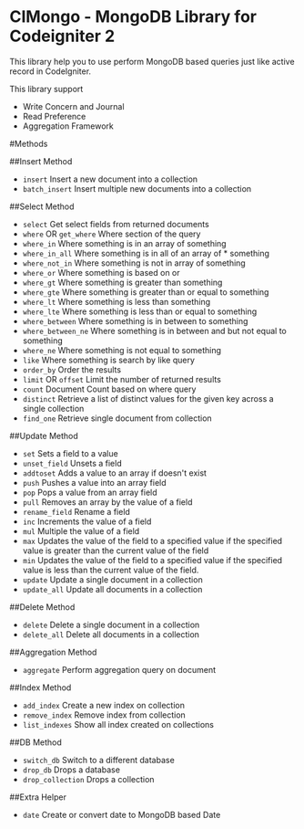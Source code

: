 CIMongo - MongoDB Library for Codeigniter 2
=======

This library help you to use perform MongoDB based queries just like active record in CodeIgniter.

This library support
* Write Concern and Journal
* Read Preference
* Aggregation Framework



#Methods

##Insert Method
* `insert` Insert a new document into a collection
* `batch_insert` Insert multiple new documents into a collection

##Select Method
* `select` Get select fields from returned documents
* `where` OR `get_where` Where section of the query
* `where_in` Where something is in an array of something
* `where_in_all` Where something is in all of an array of * something
* `where_not_in` Where something is not in array of something
* `where_or` Where something is based on or
* `where_gt` Where something is greater than something
* `where_gte` Where something is greater than or equal to something
* `where_lt` Where something is less than something
* `where_lte` Where something is less than or equal to something
* `where_between` Where something is in between to something
* `where_between_ne` Where something is in between and but not equal to something
* `where_ne` Where something is not equal to something
* `like` Where something is search by like query
* `order_by` Order the results
* `limit` OR `offset` Limit the number of returned results
* `count` Document Count based on where query
* `distinct` Retrieve a list of distinct values for the given key across a single collection
* `find_one` Retrieve single document from collection

##Update Method
* `set` Sets a field to a value
* `unset_field` Unsets a field
* `addtoset` Adds a value to an array if doesn't exist
* `push` Pushes a value into an array field
* `pop` Pops a value from an array field
* `pull` Removes an array by the value of a field
* `rename_field` Rename a field
* `inc` Increments the value of a field
* `mul` Multiple the value of a field
* `max` Updates the value of the field to a specified value if the specified value is greater than the current value of the field
* `min` Updates the value of the field to a specified value if the specified value is less than the current value of the field.
* `update` Update a single document in a collection
* `update_all` Update all documents in a collection

##Delete Method
* `delete` Delete a single document in a collection
* `delete_all` Delete all documents in a collection

##Aggregation Method
* `aggregate` Perform aggregation query on document

##Index Method
* `add_index` Create a new index on collection
* `remove_index` Remove index from collection
* `list_indexes` Show all index created on collections

##DB Method
* `switch_db` Switch to a different database
* `drop_db` Drops a database
* `drop_collection` Drops a collection

##Extra Helper
* `date` Create or convert date to MongoDB based Date
